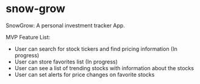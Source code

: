 # snow-grow

SnowGrow: A personal investment tracker App.

MVP Feature List:
- User can search for stock tickers and find pricing information (In progress)
- User can store favorites list (In progress)
- User can see a list of trending stocks with information about the stocks
- User can set alerts for price changes on favorite stocks
